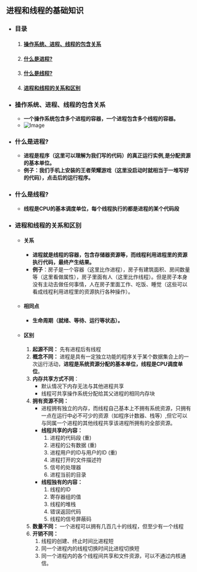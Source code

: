## 进程和线程的基础知识

- ### 目录

  1. #### <a href="#1">操作系统、进程、线程的包含关系</a>

  2. #### <a href="#2">什么是进程?</a>

  3. #### <a href="#3"> 什么是线程?</a>

  4. #### <a href="#4"> 进程和线程的关系和区别</a>

- ### <a id="1"> 操作系统、进程、线程的包含关系</a>

  - **一个操作系统包含多个进程的容器，一个进程包含多个线程的容器。**
  - ![Image](https://raw.github.com/LGSKOKO/Concurrent_Java/master/01高并发的基础知识/images/1.png)
  
- ### <a id="2"> 什么是进程?</a>

  - **进程是程序（这里可以理解为我们写的代码）的真正运行实例,是分配资源的基本单位。**
  - **例子：我们手机上安装的王者荣耀游戏（这里没启动时就相当于一堆写好的代码），点击后的运行程序。**

- ### <a id="3"> 什么是线程?</a>

  - **线程是CPU的基本调度单位，每个线程执行的都是进程的某个代码段**

- ###  <a id="4">进程和线程的关系和区别</a>

  - #### 关系

    - **进程就是线程的容器，包含存储器资源等，而线程利用进程里的资源执行代码，最终产生结果。**
    - **例子**：房子是一个容器（这里比作进程），房子有建筑面积、房间数量等（这里看做属性），房子里面有人（这里比作线程）。但是房子本身没有主动去做任何事情，人在房子里面工作、吃饭、睡觉（这些可以看成线程利用进程里的资源执行各种操作）。
  
  - #### 相同点
  
    - **生命周期（就绪、等待、运行等状态）。**
  
  - #### 区别
  
    1. **起源不同：** 先有进程后有线程
    2. **概念不同：** 进程是具有一定独立功能的程序关于某个数据集合上的一次运行活动，**进程是系统资源分配的基本单位，线程是CPU调度单位**。
    3. **内存共享方式不同**：
       - 默认情况下内存无法与其他进程共享
       - 线程可共享操作系统分配给其父进程的相同内存块
    4. **拥有资源不同：**
       - 进程拥有独立的内存，而线程自己基本上不拥有系统资源，只拥有一点在运行中必不可少的资源（如程序计数器、栈等）,但它可以与同属一个进程的其他线程共享该进程所拥有的全部资源。
       - **线程共享的内容：**
         1. 进程的代码段  (重)
         2. 进程的公有数据 (重)
         3. 进程用户的ID与用户的ID (重)
         4. 进程打开的文件描述符
         5. 信号的处理器
         6. 进程当前的目录
       - **线程独有的内容：**
         1. 线程的ID
         2. 寄存器组的值
         3. 线程的堆栈
       	 4. 错误返回代码
         5. 线程的信号屏蔽码
    5. **数量不同：** 一个进程可以拥有几百几十的线程，但至少有一个线程
    6. **开销不同：**
       1.  线程的创建、终止时间比进程短
       2.  同一个进程内的线程切换时间比进程切换短
       3.  同一个进程内的各个线程间共享和文件资源，可以不通过内核通信。 
  	
  
  

  
  
  
  
  
